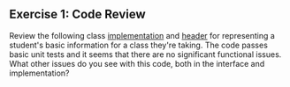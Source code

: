 ## Exercise 1: Code Review

Review the following class [implementation](student.cpp) and [header](student.hpp) for representing a student's basic information for a class they're taking.
The code passes basic unit tests and it seems that there are no significant functional issues.
What other issues do you see with this code, both in the interface and implementation?
